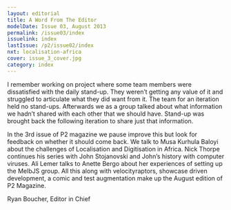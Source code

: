 ```yaml
---
layout: editorial
title: A Word From The Editor
modelDate: Issue 03, August 2013
permalink: /issue03/index
issuelink: index
lastIssue: /p2/issue02/index
nxt: localisation-africa
cover: issue_3_cover.jpg
category: index
---
```

I remember working on project where some team members were dissatisfied with the daily stand-up. They weren’t getting any value of it and struggled to articulate what they did want from it. The team for an iteration held no stand-ups. Afterwards we as a group talked about what information we hadn’t shared with each other that we should have. Stand-up was brought back the following iteration to share just that information.

In the 3rd issue of P2 magazine we pause improve this but look for feedback on whether it should come back. We talk to Musa Kurhula Baloyi about the challenges of Localisation and Digitisation in Africa. Nick Thorpe continues his series with John Stojanovski and John’s history with computer viruses. Ali Lemer talks to Anette Bergo about her experiences of setting up the MelbJS group. All this along with velocityraptors, showcase driven development, a comic and test augmentation make up the August edition of P2 Magazine.

Ryan Boucher, Editor in Chief
